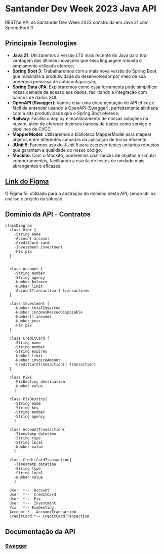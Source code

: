 # Santander Dev Week 2023 Java API

RESTful API da Santander Dev Week 2023 construída em Java 21 com Spring Boot 3.

## Principais Tecnologias
 - **Java 21**: Utilizaremos a versão LTS mais recente do Java para tirar vantagem das últimas inovações que essa linguagem robusta e amplamente utilizada oferece;
 - **Spring Boot 3**: Trabalharemos com a mais nova versão do Spring Boot, que maximiza a produtividade do desenvolvedor por meio de sua poderosa premissa de autoconfiguração;
 - **Spring Data JPA**: Exploraremos como essa ferramenta pode simplificar nossa camada de acesso aos dados, facilitando a integração com bancos de dados SQL;
 - **OpenAPI (Swagger)**: Vamos criar uma documentação de API eficaz e fácil de entender usando a OpenAPI (Swagger), perfeitamente alinhada com a alta produtividade que o Spring Boot oferece;
 - **Railway**: Facilita o deploy e monitoramento de nossas soluções na nuvem, além de oferecer diversos bancos de dados como serviço e pipelines de CI/CD.
 - **MapperModel**: Utilizaremos a biblioteca MapperModel para mapear objetos entre diferentes camadas da aplicação de forma eficiente;
 - **JUnit 5**: Faremos uso do JUnit 5 para escrever testes unitários robustos que garantam a qualidade do nosso código;
 - **Mockito**: Com o Mockito, poderemos criar mocks de objetos e simular comportamentos, facilitando a escrita de testes de unidade mais abrangentes e eficazes.

## [Link do Figma](https://www.figma.com/file/cdryxczFtFlledgPmqmXr1/Aplicativo-Banco-Community?type=design&mode=design&t=zSFbowLuxkJkvYhk-1)

O Figma foi utilizado para a abstração do domínio desta API, sendo útil na análise e projeto da solução.

## Domínio da API - Contratos

```mermaid
classDiagram
  class User {
    -String name
    -Account account
    -CreditCard card
    -Investment investment
    -Pix pix
  }


  class Account {
    -String number
    -String agency
    -Number balance
    -Number limit
    -AccountTransaction[] transactions
  }

  class Investment {
    -Number totalInvested
    -Number incomesRescueDisposable
    -Number[] incomes
    -Number year
    -Pix pix
  }
  
  class CreditCard {
    -String name
    -String number
    -String expires
    -Number limit
    -Number invoiceAmount
    -CreditCardTransaction[] transactions
  }

  class Pix{
    -PixDestiny destination
    -Number value
    }

  class PixDestiny{
    -String name
    -String key
    -String number
    -String agency
    }

  class AccountTransaction{
    -Timestamp datetime
    -String type
    -String local
    -Number value
    }

  class CreditCardTransaction{
    -Timestamp datetime
    -String type
    -String local
    -Number value
    }

  User  *--  Account
  User  *--  CreditCard
  User  *--  Pix
  User  *--  Investment
  Pix   *-- PixDestiny
  Account *-- AccountTransaction
  CreditCard *-- CreditCardTransaction
```

## Documentação da API

### [Swagger](#app/swagger-ui.html)
